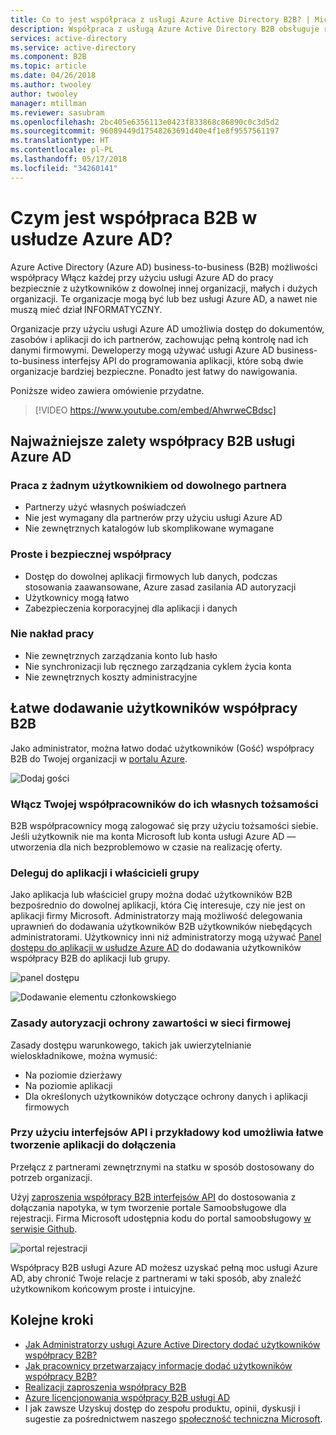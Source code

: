 ```yaml
---
title: Co to jest współpraca z usługi Azure Active Directory B2B? | Microsoft Docs
description: Współpraca z usługą Azure Active Directory B2B obsługuje relacji między firmami, umożliwiając partnerom biznesowym selektywne uzyskiwanie dostępu do aplikacji firmowych.
services: active-directory
ms.service: active-directory
ms.component: B2B
ms.topic: article
ms.date: 04/26/2018
ms.author: twooley
author: twooley
manager: mtillman
ms.reviewer: sasubram
ms.openlocfilehash: 2bc405e6356113e0423f833868c86890c0c3d5d2
ms.sourcegitcommit: 96089449d17548263691d40e4f1e8f9557561197
ms.translationtype: HT
ms.contentlocale: pl-PL
ms.lasthandoff: 05/17/2018
ms.locfileid: "34260141"
---
```

# <a name="what-is-azure-ad-b2b-collaboration"></a>Czym jest współpraca B2B w usłudze Azure AD?

Azure Active Directory (Azure AD) business-to-business (B2B) możliwości współpracy Włącz każdej przy użyciu usługi Azure AD do pracy bezpiecznie z użytkowników z dowolnej innej organizacji, małych i dużych organizacji. Te organizacje mogą być lub bez usługi Azure AD, a nawet nie muszą mieć dział INFORMATYCZNY.

Organizacje przy użyciu usługi Azure AD umożliwia dostęp do dokumentów, zasobów i aplikacji do ich partnerów, zachowując pełną kontrolę nad ich danymi firmowymi. Deweloperzy mogą używać usługi Azure AD business-to-business interfejsy API do programowania aplikacji, które sobą dwie organizacje bardziej bezpieczne. Ponadto jest łatwy do nawigowania.

Poniższe wideo zawiera omówienie przydatne.
>[!VIDEO https://www.youtube.com/embed/AhwrweCBdsc]

## <a name="key-benefits-of-azure-ad-b2b-collaboration"></a>Najważniejsze zalety współpracy B2B usługi Azure AD

### <a name="work-with-any-user-from-any-partner"></a>Praca z żadnym użytkownikiem od dowolnego partnera

- Partnerzy użyć własnych poświadczeń
- Nie jest wymagany dla partnerów przy użyciu usługi Azure AD
- Nie zewnętrznych katalogów lub skomplikowane wymagane

### <a name="simple-and-secure-collaboration"></a>Proste i bezpiecznej współpracy

- Dostęp do dowolnej aplikacji firmowych lub danych, podczas stosowania zaawansowane, Azure zasad zasilania AD autoryzacji
- Użytkownicy mogą łatwo
- Zabezpieczenia korporacyjnej dla aplikacji i danych

### <a name="no-management-overhead"></a>Nie nakład pracy

- Nie zewnętrznych zarządzania konto lub hasło
- Nie synchronizacji lub ręcznego zarządzania cyklem życia konta
- Nie zewnętrznych koszty administracyjne

## <a name="easily-add-b2b-collaboration-users"></a>Łatwe dodawanie użytkowników współpracy B2B

Jako administrator, można łatwo dodać użytkowników (Gość) współpracy B2B do Twojej organizacji w [portalu Azure](https://portal.azure.com).

![Dodaj gości](media/what-is-b2b/adding-b2b-users-admin.png)

### <a name="enable-your-collaborators-to-bring-their-own-identity"></a>Włącz Twojej współpracowników do ich własnych tożsamości

B2B współpracownicy mogą zalogować się przy użyciu tożsamości siebie. Jeśli użytkownik nie ma konta Microsoft lub konta usługi Azure AD — utworzenia dla nich bezproblemowo w czasie na realizację oferty.

### <a name="delegate-to-application-and-group-owners"></a>Deleguj do aplikacji i właścicieli grupy

Jako aplikacja lub właściciel grupy można dodać użytkowników B2B bezpośrednio do dowolnej aplikacji, która Cię interesuje, czy nie jest on aplikacji firmy Microsoft. Administratorzy mają możliwość delegowania uprawnień do dodawania użytkowników B2B użytkowników niebędących administratorami. Użytkownicy inni niż administratorzy mogą używać [Panel dostępu do aplikacji w usłudze Azure AD](https://myapps.microsoft.com) do dodawania użytkowników współpracy B2B do aplikacji lub grupy.

![panel dostępu](media/what-is-b2b/access-panel.png)

![Dodawanie elementu członkowskiego](media/what-is-b2b/add-member.png)

### <a name="authorization-policies-protect-your-corporate-content"></a>Zasady autoryzacji ochrony zawartości w sieci firmowej

Zasady dostępu warunkowego, takich jak uwierzytelnianie wieloskładnikowe, można wymusić:
- Na poziomie dzierżawy
- Na poziomie aplikacji
- Dla określonych użytkowników dotyczące ochrony danych i aplikacji firmowych

### <a name="use-apis-and-sample-code-to-easily-build-applications-to-onboard"></a>Przy użyciu interfejsów API i przykładowy kod umożliwia łatwe tworzenie aplikacji do dołączenia

Przełącz z partnerami zewnętrznymi na statku w sposób dostosowany do potrzeb organizacji.

Użyj [zaproszenia współpracy B2B interfejsów API](https://developer.microsoft.com/graph/docs/api-reference/v1.0/resources/invitation) do dostosowania z dołączania napotyka, w tym tworzenie portale Samoobsługowe dla rejestracji. Firma Microsoft udostępnia kodu do portal samoobsługowy [w serwisie Github](https://github.com/Azure/active-directory-dotnet-graphapi-b2bportal-web).

![portal rejestracji](media/what-is-b2b/sign-up-portal.png)

Współpracy B2B usługi Azure AD możesz uzyskać pełną moc usługi Azure AD, aby chronić Twoje relacje z partnerami w taki sposób, aby znaleźć użytkownikom końcowym proste i intuicyjne.

## <a name="next-steps"></a>Kolejne kroki

- [Jak Administratorzy usługi Azure Active Directory dodać użytkowników współpracy B2B?](add-users-administrator.md)
- [Jak pracownicy przetwarzający informacje dodać użytkowników współpracy B2B?](add-users-information-worker.md)
- [Realizacji zaproszenia współpracy B2B](redemption-experience.md)
- [Azure licencjonowania współpracy B2B usługi AD](licensing-guidance.md)
- I jak zawsze Uzyskuj dostęp do zespołu produktu, opinii, dyskusji i sugestie za pośrednictwem naszego [społeczność techniczna Microsoft](https://techcommunity.microsoft.com/t5/Azure-Active-Directory-B2B/bd-p/AzureAD_B2b).
